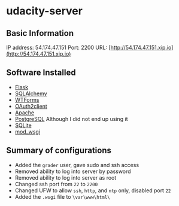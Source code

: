 # udacity-server

## Basic Information
IP address: 54.174.47.151
Port: 2200
URL: [http://54.174.47.151.xip.io](http://54.174.47.151.xip.io)

## Software Installed
* [Flask](http://flask.pocoo.org/)
* [SQLAlchemy](https://www.sqlalchemy.org/)
* [WTForms](https://flask-wtf.readthedocs.io/en/stable/)
* [OAuth2client](https://pypi.org/project/oauth2client/)
* [Apache](https://httpd.apache.org/)
* [PostgreSQL](https://www.postgresql.org/) Although I did not end up using it
* [SQLite](https://www.sqlite.org/index.html)
* [mod_wsgi](https://modwsgi.readthedocs.io/en/develop/)

## Summary of configurations
* Added the `grader` user, gave sudo and ssh access
* Removed ability to log into server by password
* Removed ability to log into server as root
* Changed ssh port from `22` to `2200`
* Changed UFW to allow `ssh`, `http`, and `ntp` only, disabled port `22`
* Added the `.wsgi` file to `\var\www\html\`
